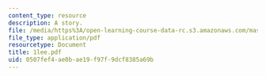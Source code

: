 ```yaml
---
content_type: resource
description: A story.
file: /media/https%3A/open-learning-course-data-rc.s3.amazonaws.com/mas-845-special-topics-in-cinematic-storytelling-spring-2004/0507fef4ae0bae19f97f9dcf8385a69b_1lee.pdf
file_type: application/pdf
resourcetype: Document
title: 1lee.pdf
uid: 0507fef4-ae0b-ae19-f97f-9dcf8385a69b
---
```

